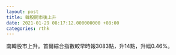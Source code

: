 ```yaml
---
layout: post
title: 韓股開市後上升
date: 2021-01-29 08:17:12.000000000 +08:00
categories: rthk
---
```


南韓股市上升。首爾綜合指數較早時報3083點，升14點，升幅0.46%。
